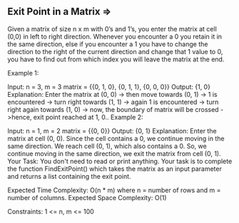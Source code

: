 Exit Point in a Matrix  =>
-----------------------


Given a matrix of size n x m with 0’s and 1’s, you enter the matrix at cell (0,0) in left to right direction. Whenever you encounter a 0 you retain it in the same direction, else if you encounter a 1 you have to change the direction to the right of the current direction and change that 1 value to 0, you have to find out from which index you will leave the matrix at the end.

Example 1:

Input: 
n = 3, m = 3
matrix = {{0, 1, 0},
          {0, 1, 1}, 
          {0, 0, 0}}
Output: 
{1, 0}
Explanation: 
Enter the matrix at (0, 0) 
-> then move towards (0, 1) ->  1 is encountered 
-> turn right towards (1, 1)  -> again 1 is encountered 
-> turn right again towards (1, 0) 
-> now, the boundary of matrix will be crossed ->hence, exit point reached at 1, 0..
Example 2:

Input: 
n = 1, m = 2
matrix = {{0, 0}}
Output: 
{0, 1}
Explanation: 
Enter the matrix at cell (0, 0).
Since the cell contains a 0, we continue moving in the same direction.
We reach cell (0, 1), which also contains a 0. So, we continue moving in the same direction, we exit the matrix from cell (0, 1).
Your Task:
You don't need to read or print anything. Your task is to complete the function FindExitPoint() which takes the matrix as an input parameter and returns a list containing the exit point.

Expected Time Complexity: O(n * m) where n = number of rows and m = number of columns.
Expected Space Complexity: O(1)

Constraints:
1 <= n, m <= 100
